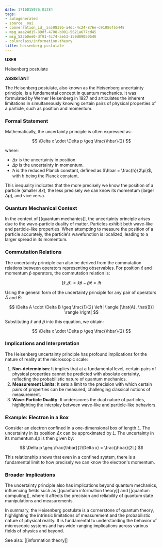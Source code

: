 ```yaml
---
date: 1716015976.03284
tags:
- autogenerated
- source__oai
- conversation_id__5a50839b-a4dc-4c24-876e-d91086f65448
- msg_aaa24d15-89df-4708-b001-5621a677cd45
- msg_523b0ee0-df91-4c74-ae53-159d09050540
- colorclass/information-theory
title: heisenberg postulate
---
```


**USER**

Heisenberg postulate


**ASSISTANT**

The Heisenberg postulate, also known as the Heisenberg uncertainty principle, is a fundamental concept in quantum mechanics. It was formulated by Werner Heisenberg in 1927 and articulates the inherent limitations in simultaneously knowing certain pairs of physical properties of a particle, such as position and momentum.

### Formal Statement

Mathematically, the uncertainty principle is often expressed as:

$$
\Delta x \cdot \Delta p \geq \frac{\hbar}{2}
$$

where:
- $\Delta x$ is the uncertainty in position.
- $\Delta p$ is the uncertainty in momentum.
- $\hbar$ is the reduced Planck constant, defined as $\hbar = \frac{h}{2\pi}$, with $h$ being the Planck constant.

This inequality indicates that the more precisely we know the position of a particle (smaller $\Delta x$), the less precisely we can know its momentum (larger $\Delta p$), and vice versa.

### Quantum Mechanical Context

In the context of [[quantum mechanics]], the uncertainty principle arises due to the wave-particle duality of matter. Particles exhibit both wave-like and particle-like properties. When attempting to measure the position of a particle accurately, the particle's wavefunction is localized, leading to a larger spread in its momentum.

### Commutation Relations

The uncertainty principle can also be derived from the commutation relations between operators representing observables. For position $\hat{x}$ and momentum $\hat{p}$ operators, the commutation relation is:

$$
[\hat{x}, \hat{p}] = \hat{x}\hat{p} - \hat{p}\hat{x} = i\hbar
$$

Using the general form of the uncertainty principle for any pair of operators $\hat{A}$ and $\hat{B}$:

$$
\Delta A \cdot \Delta B \geq \frac{1}{2} \left| \langle [\hat{A}, \hat{B}] \rangle \right|
$$

Substituting $\hat{x}$ and $\hat{p}$ into this equation, we obtain:

$$
\Delta x \cdot \Delta p \geq \frac{\hbar}{2}
$$

### Implications and Interpretation

The Heisenberg uncertainty principle has profound implications for the nature of reality at the microscopic scale:

1. **Non-determinism**: It implies that at a fundamental level, certain pairs of physical properties cannot be predicted with absolute certainty, reflecting the probabilistic nature of quantum mechanics.
2. **Measurement Limits**: It sets a limit to the precision with which certain pairs of properties can be measured, challenging classical notions of measurement.
3. **Wave-Particle Duality**: It underscores the dual nature of particles, highlighting the interplay between wave-like and particle-like behaviors.

### Example: Electron in a Box

Consider an electron confined in a one-dimensional box of length $L$. The uncertainty in its position $\Delta x$ can be approximated by $L$. The uncertainty in its momentum $\Delta p$ is then given by:

$$
\Delta p \geq \frac{\hbar}{2\Delta x} = \frac{\hbar}{2L}
$$

This relationship shows that even in a confined system, there is a fundamental limit to how precisely we can know the electron's momentum.

### Broader Implications

The uncertainty principle also has implications beyond quantum mechanics, influencing fields such as [[quantum information theory]] and [[quantum computing]], where it affects the precision and reliability of quantum state manipulations and measurements.

In summary, the Heisenberg postulate is a cornerstone of quantum theory, highlighting the intrinsic limitations of measurement and the probabilistic nature of physical reality. It is fundamental to understanding the behavior of microscopic systems and has wide-ranging implications across various fields of physics and beyond.

See also: [[information theory]]